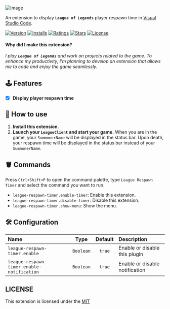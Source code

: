 ![image](https://raw.githubusercontent.com/Coooookies/vscode-league-respawn-timer/master/assets/banner.jpg)

An extension to display **`League of Legends`** player respawn time in [Visual Studio Code](https://code.visualstudio.com).

[![Version](https://img.shields.io/visual-studio-marketplace/v/ButterCookies.league-respawn-timer?logo=visualstudiocode&style=flat-square)](https://marketplace.visualstudio.com/items?itemName=ButterCookies.league-respawn-timer) [![Installs](https://img.shields.io/visual-studio-marketplace/i/ButterCookies.league-respawn-timer?style=flat-square)](https://marketplace.visualstudio.com/items?itemName=ButterCookies.league-respawn-timer) [![Ratings](https://img.shields.io/visual-studio-marketplace/r/ButterCookies.league-respawn-timer?style=flat-square)](https://marketplace.visualstudio.com/items?itemName=ButterCookies.league-respawn-timer) [![Stars](https://img.shields.io/github/stars/Coooookies/vscode-league-respawn-timer?logo=github&style=flat-square)](https://github.com/Coooookies/vscode-league-respawn-timer) [![License](https://img.shields.io/github/license/Coooookies/vscode-league-respawn-timer?style=flat-square)](https://github.com/Coooookies/vscode-league-respawn-timer)

#### Why did I make this extension?

_I play **`League of Legends`** and work on projects related to the game. To enhance my productivity, I'm planning to develop an extension that allows me to code and enjoy the game seamlessly._

## 🕹️ Features

- [x] **Display player respawn time**

## 🔧 How to use

1. **Install this extension.**
2. **Launch your `LeagueClient` and start your game.**
   When you are in the game, your `SummonerName` will be displayed in the status bar. Upon death, your respawn time will be displayed in the status bar instead of your `SummonerName`.

## 🪣 Commands

Press `Ctrl+Shift+P` to open the command palette, type `League Respawn Timer` and select the command you want to run.

- `league-respawn-timer.enable-timer`: Enable this extension.
- `league-respawn-timer.disable-timer`: Disable this extension.
- `league-respawn-timer.show-menu`: Show the menu.

## 🛠️ Configuration

| Name                                       |   Type    | Default | Description                    |
| :----------------------------------------- | :-------: | :-----: | :----------------------------- |
| `league-respawn-timer.enable`              | `Boolean` | `true`  | Enable or disable this plugin  |
| `league-respawn-timer.enable-notification` | `Boolean` | `true`  | Enable or disable notification |

## LICENSE

This extension is licensed under the [MIT](LICENSE)
